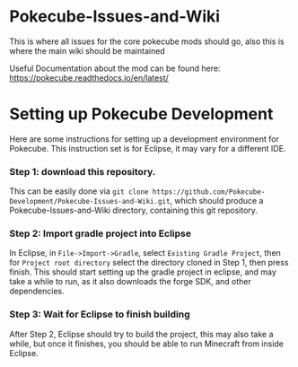 # Pokecube-Issues-and-Wiki
This is where all issues for the core pokecube mods should go, also this is where the main wiki should be maintained


Useful Documentation about the mod can be found here: https://pokecube.readthedocs.io/en/latest/

# Setting up Pokecube Development

Here are some instructions for setting up a development environment for Pokecube. This instruction set is for Eclipse, it may vary for a different IDE.

### Step 1: download this repository.

This can be easily done via `git clone https://github.com/Pokecube-Development/Pokecube-Issues-and-Wiki.git`, which should produce a Pokecube-Issues-and-Wiki directory, containing this git repository.

### Step 2: Import gradle project into Eclipse

In Eclipse, in `File->Import->Gradle`, select `Existing Gradle Project`, then for `Project root directory` select the directory cloned in Step 1, then press finish. This should start setting up the gradle project in eclipse, and may take a while to run, as it also downloads the forge SDK, and other dependencies.

### Step 3: Wait for Eclipse to finish building

After Step 2, Eclipse should try to build the project, this may also take a while, but once it finishes, you should be able to run Minecraft from inside Eclipse.